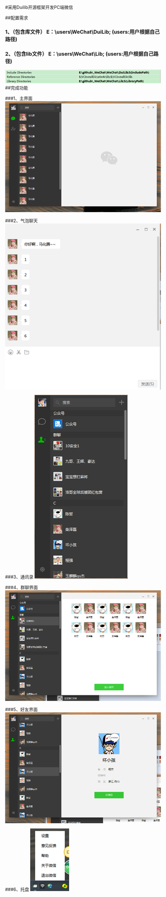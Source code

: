 
#采用Duilib开源框架开发PC端微信

##配置需求
### 1、（包含库文件） E：\users\WeChat\DuiLib; (users:用户根据自己路径)
### 2、（包含lib文件） E：\users\WeChat\Lib;    (users:用户根据自己路径)
![](Logo/c7.png)
##完成功能

###1、主界面
![主界面](Logo/c1.png)

###2、气泡聊天
![气泡聊天](Logo/c2.png)

###3、通讯录
![通讯录](Logo/c3.png)

###4、群聊界面
![群聊界面](Logo/c4.png)

###5、好友界面
![好友界面](Logo/c5.png)

###6、托盘
![托盘](Logo/c6.png)


